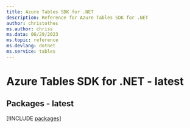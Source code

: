 ```yaml
---
title: Azure Tables SDK for .NET
description: Reference for Azure Tables SDK for .NET
author: christothes
ms.author: chriss
ms.data: 06/29/2023
ms.topic: reference
ms.devlang: dotnet
ms.service: tables
---
```

# Azure Tables SDK for .NET - latest
## Packages - latest
[!INCLUDE [packages](tables-index.md)]